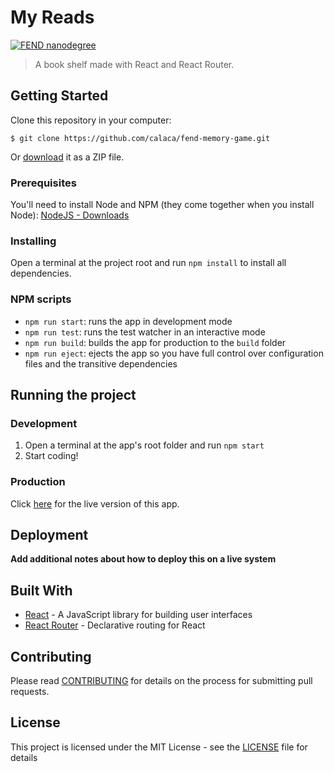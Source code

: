 # My Reads

[![FEND nanodegree](https://img.shields.io/badge/udacity-FEND-02b3e4.svg?style=flat-square)](https://udacity.com/course/front-end-web-developer-nanodegree--nd001/)

> A book shelf made with React and React Router.

## Getting Started

Clone this repository in your computer:

```
$ git clone https://github.com/calaca/fend-memory-game.git
```

Or [download](https://github.com/calaca/fend-my-reads/archive/master.zip) it as a ZIP file.

### Prerequisites

You'll need to install Node and NPM (they come together when you install Node): [NodeJS - Downloads](https://nodejs.org/en/download/current/)

### Installing

Open a terminal at the project root and run `npm install` to install all dependencies.

### NPM scripts

- `npm run start`: runs the app in development mode
- `npm run test`: runs the test watcher in an interactive mode
- `npm run build`: builds the app for production to the `build` folder
- `npm run eject`: ejects the app so you have full control over configuration files and the transitive dependencies

## Running the project

### Development

1. Open a terminal at the app's root folder and run `npm start`
2. Start coding!

### Production

Click [here](https://calaca.github.io/fend-my-reads/) for the live version of this app.

## Deployment

**Add additional notes about how to deploy this on a live system**

## Built With

* [React](https://reactjs.org/) - A JavaScript library for building user interfaces
* [React Router](https://github.com/ReactTraining/react-router) - Declarative routing for React

## Contributing

Please read [CONTRIBUTING](https://github.com/calaca/fend-my-reads/blob/master/CONTRIBUTING.md) for details on the process for submitting pull requests.

## License

This project is licensed under the MIT License - see the [LICENSE](https://github.com/calaca/fend-my-reads/blob/master/LICENSE) file for details
